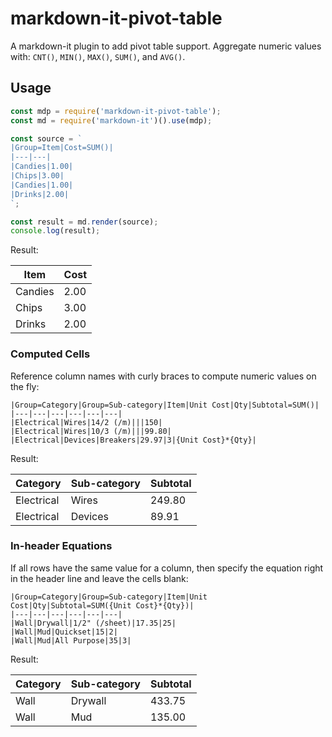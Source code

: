 # markdown-it-pivot-table

A markdown-it plugin to add pivot table support. Aggregate numeric values with: `CNT()`, `MIN()`, `MAX()`, `SUM()`, and `AVG()`.

## Usage

```js
const mdp = require('markdown-it-pivot-table');
const md = require('markdown-it')().use(mdp);

const source = `
|Group=Item|Cost=SUM()|
|---|---|
|Candies|1.00|
|Chips|3.00|
|Candies|1.00|
|Drinks|2.00|
`;

const result = md.render(source);
console.log(result);
```

Result:

|Item|Cost|
|---|---|
| Candies | 2.00 | 
| Chips   | 3.00 | 
| Drinks  | 2.00 | 

### Computed Cells

Reference column names with curly braces to compute numeric values on the fly:

```
|Group=Category|Group=Sub-category|Item|Unit Cost|Qty|Subtotal=SUM()|
|---|---|---|---|---|---|
|Electrical|Wires|14/2 (/m)|||150|
|Electrical|Wires|10/3 (/m)|||99.80|
|Electrical|Devices|Breakers|29.97|3|{Unit Cost}*{Qty}|
```

Result:

| Category   | Sub-category | Subtotal | 
|------------|--------------|----------| 
| Electrical | Wires        | 249.80   | 
| Electrical | Devices      | 89.91    | 

### In-header Equations

If all rows have the same value for a column, then specify the equation right in the header line and leave the cells blank:

```
|Group=Category|Group=Sub-category|Item|Unit Cost|Qty|Subtotal=SUM({Unit Cost}*{Qty})|
|---|---|---|---|---|---|
|Wall|Drywall|1/2" (/sheet)|17.35|25|
|Wall|Mud|Quickset|15|2|
|Wall|Mud|All Purpose|35|3|
```

Result:

| Category | Sub-category | Subtotal | 
|----------|--------------|----------| 
| Wall     | Drywall      | 433.75   | 
| Wall     | Mud          | 135.00   | 
